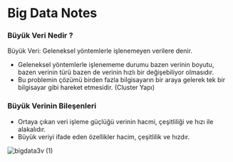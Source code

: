 # Big Data Notes

### Büyük Veri Nedir ? 

Büyük Veri: Geleneksel yöntemlerle işlenemeyen verilere denir.

- Geleneksel yöntemlerle işlenememe durumu bazen verinin boyutu, bazen verinin türü bazen de verinin hızlı bir değişebiliyor olmasıdır.
- Bu problemin çözümü birden fazla bilgisayarın bir araya gelerek tek bir bilgisayar gibi hareket etmesidir. (Cluster Yapı)

### Büyük Verinin Bileşenleri

- Ortaya çıkan veri işleme güçlüğü verinin hacmi, çeşitliliği ve hızı ile alakalıdır.
- Büyük veriyi ifade eden özellikler hacim, çeşitlilik ve hızdır.

![bigdata3v (1)](https://user-images.githubusercontent.com/65342103/182160847-e588061d-cac7-4ffb-b176-feda2e8eb75d.png)
